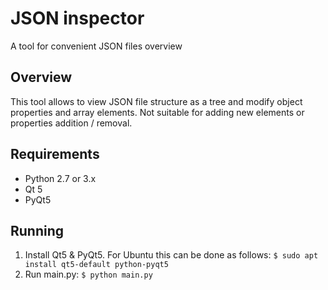 # JSON inspector
A tool for convenient JSON files overview

## Overview
This tool allows to view JSON file structure as a tree and modify object properties and array elements.
Not suitable for adding new elements or properties addition / removal.

## Requirements
* Python 2.7 or 3.x
* Qt 5
* PyQt5

## Running
1. Install Qt5 & PyQt5. For Ubuntu this can be done as follows:
`$ sudo apt install qt5-default python-pyqt5`
2. Run main.py:
`$ python main.py`


